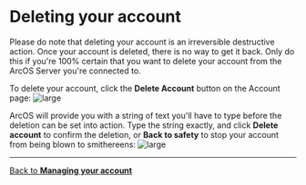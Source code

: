 # Deleting your account

Please do note that deleting your account is an irreversible destructive action. Once your account is deleted, there is no way to get it back. Only do this if you're 100% certain that you want to delete your account from the ArcOS Server you're connected to.

To delete your account, click the **Delete Account** button on the Account page:
![large](@client/help/assets/settings-account-delete-button.png)

ArcOS will provide you with a string of text you'll have to type before the deletion can be set into action. Type the string exactly, and click **Delete account** to confirm the deletion, or **Back to safety** to stop your account from being blown to smithereens:
![large](@client/help/assets/settings-delete-account-dialog.png)

---

[Back to **Managing your account**](@client/help/Settings/account.md)
